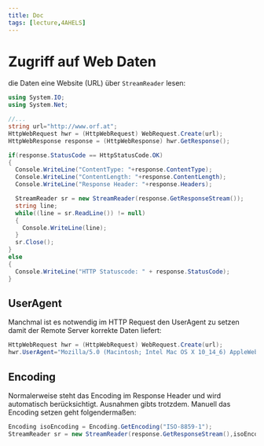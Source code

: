 ```yaml
---
title: Doc
tags: [lecture,4AHELS]
---
```


# Zugriff auf Web Daten

die Daten eine Website (URL) über `StreamReader` lesen:

```csharp
using System.IO;
using System.Net;

//...
string url="http://www.orf.at";
HttpWebRequest hwr = (HttpWebRequest) WebRequest.Create(url);
HttpWebResponse response = (HttpWebResponse) hwr.GetResponse();

if(response.StatusCode == HttpStatusCode.OK)
{
  Console.WriteLine("ContentType: "+response.ContentType);
  Console.WriteLine("ContentLength: "+response.ContentLength);
  Console.WriteLine("Response Header: "+response.Headers);

  StreamReader sr = new StreamReader(response.GetResponseStream());
  string line;
  while((line = sr.ReadLine()) != null)
  {
    Console.WriteLine(line);
  }
  sr.Close();
}
else
{
  Console.WriteLine("HTTP Statuscode: " + response.StatusCode);
}
```



## UserAgent

Manchmal ist es notwendig im HTTP Request den UserAgent zu setzen damit der Remote Server korrekte Daten liefert:

```csharp
HttpWebRequest hwr = (HttpWebRequest) WebRequest.Create(url);
hwr.UserAgent="Mozilla/5.0 (Macintosh; Intel Mac OS X 10_14_6) AppleWebKit/605.1.15 (KHTML, like Gecko) Version/13.0 Safari/605.1.15";

```



## Encoding

Normalerweise steht das Encoding im Response Header und wird automatisch berücksichtigt. Ausnahmen gibts trotzdem. Manuell das Encoding setzen geht folgendermaßen:

```csharp
Encoding isoEncoding = Encoding.GetEncoding("ISO-8859-1");
StreamReader sr = new StreamReader(response.GetResponseStream(),isoEncoding);
```

